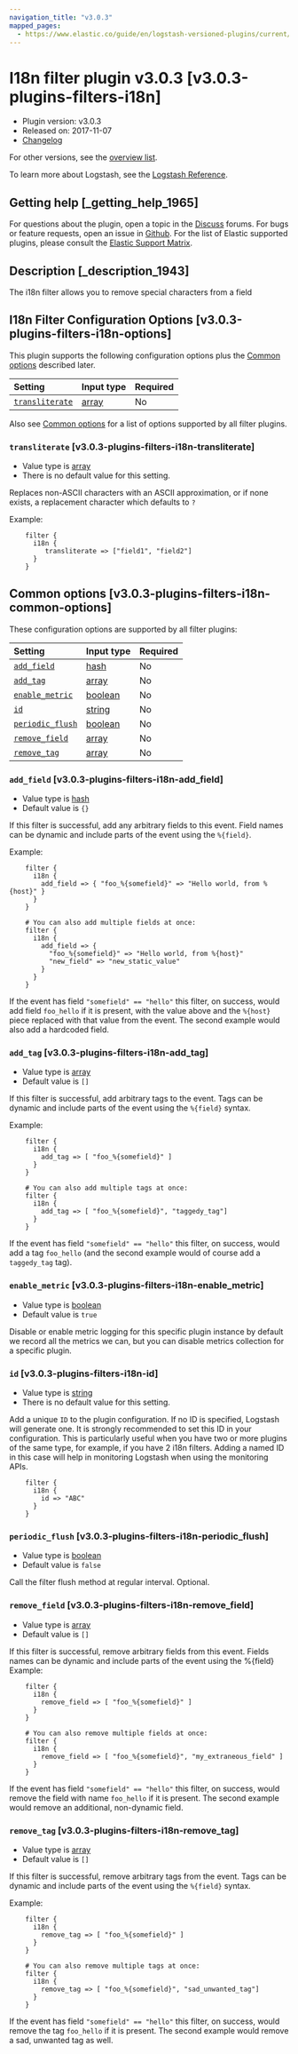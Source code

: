 ```yaml
---
navigation_title: "v3.0.3"
mapped_pages:
  - https://www.elastic.co/guide/en/logstash-versioned-plugins/current/v3.0.3-plugins-filters-i18n.html
---
```


# I18n filter plugin v3.0.3 [v3.0.3-plugins-filters-i18n]

* Plugin version: v3.0.3
* Released on: 2017-11-07
* [Changelog](https://github.com/logstash-plugins/logstash-filter-i18n/blob/v3.0.3/CHANGELOG.md)

For other versions, see the [overview list](filter-i18n-index.md).

To learn more about Logstash, see the [Logstash Reference](https://www.elastic.co/guide/en/logstash/current/index.html).

## Getting help [_getting_help_1965]

For questions about the plugin, open a topic in the [Discuss](http://discuss.elastic.co) forums. For bugs or feature requests, open an issue in [Github](https://github.com/logstash-plugins/logstash-filter-i18n). For the list of Elastic supported plugins, please consult the [Elastic Support Matrix](https://www.elastic.co/support/matrix#matrix_logstash_plugins).

## Description [_description_1943]

The i18n filter allows you to remove special characters from a field

## I18n Filter Configuration Options [v3.0.3-plugins-filters-i18n-options]

This plugin supports the following configuration options plus the [Common options](v3-0-3-plugins-filters-i18n.md#v3.0.3-plugins-filters-i18n-common-options) described later.

| Setting | Input type | Required |
| :- | :- | :- |
| [`transliterate`](v3-0-3-plugins-filters-i18n.md#v3.0.3-plugins-filters-i18n-transliterate) | [array](/lsr/value-types.md#array) | No |

Also see [Common options](v3-0-3-plugins-filters-i18n.md#v3.0.3-plugins-filters-i18n-common-options) for a list of options supported by all filter plugins.

### `transliterate` [v3.0.3-plugins-filters-i18n-transliterate]

* Value type is [array](/lsr/value-types.md#array)
* There is no default value for this setting.

Replaces non-ASCII characters with an ASCII approximation, or if none exists, a replacement character which defaults to `?`

Example:

```
    filter {
      i18n {
         transliterate => ["field1", "field2"]
      }
    }
```

## Common options [v3.0.3-plugins-filters-i18n-common-options]

These configuration options are supported by all filter plugins:

| Setting | Input type | Required |
| :- | :- | :- |
| [`add_field`](v3-0-3-plugins-filters-i18n.md#v3.0.3-plugins-filters-i18n-add_field) | [hash](/lsr/value-types.md#hash) | No |
| [`add_tag`](v3-0-3-plugins-filters-i18n.md#v3.0.3-plugins-filters-i18n-add_tag) | [array](/lsr/value-types.md#array) | No |
| [`enable_metric`](v3-0-3-plugins-filters-i18n.md#v3.0.3-plugins-filters-i18n-enable_metric) | [boolean](/lsr/value-types.md#boolean) | No |
| [`id`](v3-0-3-plugins-filters-i18n.md#v3.0.3-plugins-filters-i18n-id) | [string](/lsr/value-types.md#string) | No |
| [`periodic_flush`](v3-0-3-plugins-filters-i18n.md#v3.0.3-plugins-filters-i18n-periodic_flush) | [boolean](/lsr/value-types.md#boolean) | No |
| [`remove_field`](v3-0-3-plugins-filters-i18n.md#v3.0.3-plugins-filters-i18n-remove_field) | [array](/lsr/value-types.md#array) | No |
| [`remove_tag`](v3-0-3-plugins-filters-i18n.md#v3.0.3-plugins-filters-i18n-remove_tag) | [array](/lsr/value-types.md#array) | No |

### `add_field` [v3.0.3-plugins-filters-i18n-add_field]

* Value type is [hash](/lsr/value-types.md#hash)
* Default value is `{}`

If this filter is successful, add any arbitrary fields to this event. Field names can be dynamic and include parts of the event using the `%{field}`.

Example:

```
    filter {
      i18n {
        add_field => { "foo_%{somefield}" => "Hello world, from %{host}" }
      }
    }
```

```
    # You can also add multiple fields at once:
    filter {
      i18n {
        add_field => {
          "foo_%{somefield}" => "Hello world, from %{host}"
          "new_field" => "new_static_value"
        }
      }
    }
```

If the event has field `"somefield" == "hello"` this filter, on success, would add field `foo_hello` if it is present, with the value above and the `%{host}` piece replaced with that value from the event. The second example would also add a hardcoded field.

### `add_tag` [v3.0.3-plugins-filters-i18n-add_tag]

* Value type is [array](/lsr/value-types.md#array)
* Default value is `[]`

If this filter is successful, add arbitrary tags to the event. Tags can be dynamic and include parts of the event using the `%{field}` syntax.

Example:

```
    filter {
      i18n {
        add_tag => [ "foo_%{somefield}" ]
      }
    }
```

```
    # You can also add multiple tags at once:
    filter {
      i18n {
        add_tag => [ "foo_%{somefield}", "taggedy_tag"]
      }
    }
```

If the event has field `"somefield" == "hello"` this filter, on success, would add a tag `foo_hello` (and the second example would of course add a `taggedy_tag` tag).

### `enable_metric` [v3.0.3-plugins-filters-i18n-enable_metric]

* Value type is [boolean](/lsr/value-types.md#boolean)
* Default value is `true`

Disable or enable metric logging for this specific plugin instance by default we record all the metrics we can, but you can disable metrics collection for a specific plugin.

### `id` [v3.0.3-plugins-filters-i18n-id]

* Value type is [string](/lsr/value-types.md#string)
* There is no default value for this setting.

Add a unique `ID` to the plugin configuration. If no ID is specified, Logstash will generate one. It is strongly recommended to set this ID in your configuration. This is particularly useful when you have two or more plugins of the same type, for example, if you have 2 i18n filters. Adding a named ID in this case will help in monitoring Logstash when using the monitoring APIs.

```
    filter {
      i18n {
        id => "ABC"
      }
    }
```

### `periodic_flush` [v3.0.3-plugins-filters-i18n-periodic_flush]

* Value type is [boolean](/lsr/value-types.md#boolean)
* Default value is `false`

Call the filter flush method at regular interval. Optional.

### `remove_field` [v3.0.3-plugins-filters-i18n-remove_field]

* Value type is [array](/lsr/value-types.md#array)
* Default value is `[]`

If this filter is successful, remove arbitrary fields from this event. Fields names can be dynamic and include parts of the event using the %{field} Example:

```
    filter {
      i18n {
        remove_field => [ "foo_%{somefield}" ]
      }
    }
```

```
    # You can also remove multiple fields at once:
    filter {
      i18n {
        remove_field => [ "foo_%{somefield}", "my_extraneous_field" ]
      }
    }
```

If the event has field `"somefield" == "hello"` this filter, on success, would remove the field with name `foo_hello` if it is present. The second example would remove an additional, non-dynamic field.

### `remove_tag` [v3.0.3-plugins-filters-i18n-remove_tag]

* Value type is [array](/lsr/value-types.md#array)
* Default value is `[]`

If this filter is successful, remove arbitrary tags from the event. Tags can be dynamic and include parts of the event using the `%{field}` syntax.

Example:

```
    filter {
      i18n {
        remove_tag => [ "foo_%{somefield}" ]
      }
    }
```

```
    # You can also remove multiple tags at once:
    filter {
      i18n {
        remove_tag => [ "foo_%{somefield}", "sad_unwanted_tag"]
      }
    }
```

If the event has field `"somefield" == "hello"` this filter, on success, would remove the tag `foo_hello` if it is present. The second example would remove a sad, unwanted tag as well.
